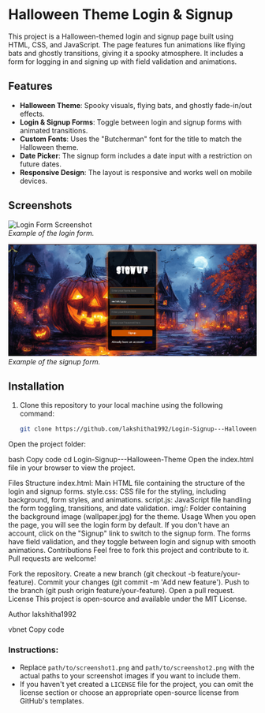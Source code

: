 # Halloween Theme Login & Signup

This project is a Halloween-themed login and signup page built using HTML, CSS, and JavaScript. The page features fun animations like flying bats and ghostly transitions, giving it a spooky atmosphere. It includes a form for logging in and signing up with field validation and animations.

## Features

- **Halloween Theme**: Spooky visuals, flying bats, and ghostly fade-in/out effects.
- **Login & Signup Forms**: Toggle between login and signup forms with animated transitions.
- **Custom Fonts**: Uses the "Butcherman" font for the title to match the Halloween theme.
- **Date Picker**: The signup form includes a date input with a restriction on future dates.
- **Responsive Design**: The layout is responsive and works well on mobile devices.

## Screenshots

![Login Form Screenshot](ss/login.png.png)  
*Example of the login form.*

![Signup Form Screenshot](ss/signup.png)  
*Example of the signup form.*

## Installation

1. Clone this repository to your local machine using the following command:

   ```bash
   git clone https://github.com/lakshitha1992/Login-Signup---Halloween-Theme.git

Open the project folder:

bash
Copy code
cd Login-Signup---Halloween-Theme
Open the index.html file in your browser to view the project.

Files Structure
index.html: Main HTML file containing the structure of the login and signup forms.
style.css: CSS file for the styling, including background, form styles, and animations.
script.js: JavaScript file handling the form toggling, transitions, and date validation.
img/: Folder containing the background image (wallpaper.jpg) for the theme.
Usage
When you open the page, you will see the login form by default.
If you don't have an account, click on the "Signup" link to switch to the signup form.
The forms have field validation, and they toggle between login and signup with smooth animations.
Contributions
Feel free to fork this project and contribute to it. Pull requests are welcome!

Fork the repository.
Create a new branch (git checkout -b feature/your-feature).
Commit your changes (git commit -m 'Add new feature').
Push to the branch (git push origin feature/your-feature).
Open a pull request.
License
This project is open-source and available under the MIT License.

Author
lakshitha1992

vbnet
Copy code

### Instructions:
- Replace `path/to/screenshot1.png` and `path/to/screenshot2.png` with the actual paths to your screenshot images if you want to include them.
- If you haven't yet created a `LICENSE` file for the project, you can omit the license section or choose an appropriate open-source license from GitHub's templates.





